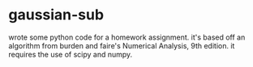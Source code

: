 gaussian-sub
============

wrote some python code for a homework assignment. it's based off an algorithm from burden and faire's Numerical Analysis, 9th edition.
it requires the use of scipy and numpy. 
